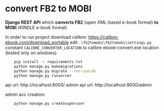 # convert FB2 to MOBI

 **Django REST API** which **converts FB2** (open XML-based e-book format) **to MOBI** (KINDLE e-book format)

In order to run project download calibre: https://calibre-ebook.com/download_portable
edit `.\fb2tomobi\fb2tomobi\settings.py` constant `CALIBRE_CONVERTER_LOCATION` to calibre ebook-convert.exe location (tested only on windows)

```bash
    pip install -r requirements.txt
    python manage.py makemigrations
    python manage.py migrate --run-syncdb
    python manage.py runserver
```

api url: http://localhost:8000/
admin api url: http://localhost:8000/admin

admin acc creation:

```bash
    python manage.py createsuperuser
```
